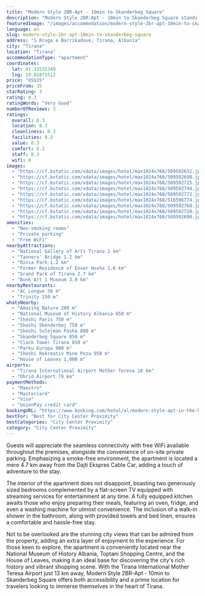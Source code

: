 ```yaml
---
title: "Modern Style 2BR-Apt - 10min to Skanderbeg Square"
description: "Modern Style 2BR-Apt - 10min to Skanderbeg Square stands out as a recently renovated gem in the heart of Tirana, offering a blend of comfort and convenience for travelers seeking an urban retreat."
featuredImage: "/images/accommodation/modern-style-2br-apt-10min-to-skanderbeg-square-509592632.jpg"
language: en
slug: modern-style-2br-apt-10min-to-skanderbeg-square
address: "5 Rruga e Barrikadave, Tirana, Albania"
city: "Tirana"
location: "Tirana"
accommodationType: "apartment"
coordinates:
  lat: 41.33535349
  lng: 19.81875512
price: "US$35"
priceFrom: 35
starRating: 3
rating: 8.3
ratingWords: "Very Good"
numberOfReviews: 3
ratings:
  overall: 8.3
  location: 8.3
  cleanliness: 8.3
  facilities: 8.3
  value: 8.3
  comfort: 8.3
  staff: 8.3
  wifi: 0
images:
  - "https://cf.bstatic.com/xdata/images/hotel/max1024x768/509592632.jpg?k=7a70407208d992ea6eebd9f5ead0e380421451478d72b88505bc6647371fc7cb&o=&hp=1"
  - "https://cf.bstatic.com/xdata/images/hotel/max1024x768/509592698.jpg?k=ad0c2558bbc77fad81c896900d28c3e0367550fb94721cea22c6993370ac396e&o=&hp=1"
  - "https://cf.bstatic.com/xdata/images/hotel/max1024x768/509592725.jpg?k=57db727b99589d2c77951499720a5e6beaa942160e1b0ae4a32ca1522417ea10&o=&hp=1"
  - "https://cf.bstatic.com/xdata/images/hotel/max1024x768/509592744.jpg?k=ab4712863811d2aa8985763f345cec674b824a87d5d8f8a917951d1308c612f9&o=&hp=1"
  - "https://cf.bstatic.com/xdata/images/hotel/max1024x768/509592772.jpg?k=0a764b0703838a29487a095f21fab83c284e1e16b15a9100a47f5a448ae9877e&o=&hp=1"
  - "https://cf.bstatic.com/xdata/images/hotel/max1024x768/516596774.jpg?k=25dab857bfca159700674a860d4b441190540506c827026f2ad288dfb2aa0954&o=&hp=1"
  - "https://cf.bstatic.com/xdata/images/hotel/max1024x768/509592768.jpg?k=785ba6473b98178b7d92341afa1512218705fa58d4dcd75332f770cf20e8128e&o=&hp=1"
  - "https://cf.bstatic.com/xdata/images/hotel/max1024x768/509592720.jpg?k=85ff84c931cfcd9d19d7b061612cac3a09b7baac61f29e7c28e05f6646ed3bcd&o=&hp=1"
  - "https://cf.bstatic.com/xdata/images/hotel/max1024x768/509592690.jpg?k=55457a1031eea50f5ddcdfac109121c03a4fc67eafefc9ca616c2e114dfc0484&o=&hp=1"
amenities:
  - "Non-smoking rooms"
  - "Private parking"
  - "Free WiFi"
nearbyAttractions:
  - "National Gallery of Arts Tirana 1 km"
  - "Tanners' Bridge 1.2 km"
  - "Rinia Park 1.2 km"
  - "Former Residence of Enver Hoxha 1.6 km"
  - "Grand Park of Tirana 2.7 km"
  - "Bunk'Art 1 Museum 3.9 km"
nearbyRestaurants:
  - "AC Longue 50 m"
  - "Trinity 150 m"
whatsNearby:
  - "Amazing Nature 200 m"
  - "National Museum of History Albania 650 m"
  - "Sheshi Paris 750 m"
  - "Sheshi Skënderbej 750 m"
  - "Sheshi Sulejman Pasha 800 m"
  - "Skanderbeg Square 850 m"
  - "Clock Tower Tirana 850 m"
  - "Parku Europa 900 m"
  - "Sheshi Rekreativ Mine Peza 950 m"
  - "House of Leaves 1,000 m"
airports:
  - "Tirana International Airport Mother Teresa 10 km"
  - "Ohrid Airport 79 km"
paymentMethods:
  - "Maestro"
  - "Mastercard"
  - "Visa"
  - "UnionPay credit card"
bookingURL: "https://www.booking.com/hotel/al/modern-style-apt-in-the-heart-of-tirana-2br.en-gb.html?aid=8035640"
bestFor: "Best for City Center Proximity"
bestCategories: "City Center Proximity"
category: "City Center Proximity"
---
```


Guests will appreciate the seamless connectivity with free WiFi available throughout the premises, alongside the convenience of on-site private parking. Emphasizing a smoke-free environment, the apartment is located a mere 4.7 km away from the Dajti Ekspres Cable Car, adding a touch of adventure to the stay.

The interior of the apartment does not disappoint, boasting two generously sized bedrooms complemented by a flat-screen TV equipped with streaming services for entertainment at any time. A fully equipped kitchen awaits those who enjoy preparing their meals, featuring an oven, fridge, and even a washing machine for utmost convenience. The inclusion of a walk-in shower in the bathroom, along with provided towels and bed linen, ensures a comfortable and hassle-free stay.

Not to be overlooked are the stunning city views that can be admired from the property, adding an extra layer of enjoyment to the experience. For those keen to explore, the apartment is conveniently located near the National Museum of History Albania, Toptani Shopping Centre, and the House of Leaves, making it an ideal base for discovering the city's rich history and vibrant shopping scene. With the Tirana International Mother Teresa Airport just 13 km away, Modern Style 2BR-Apt - 10min to Skanderbeg Square offers both accessibility and a prime location for travelers looking to immerse themselves in the heart of Tirana.